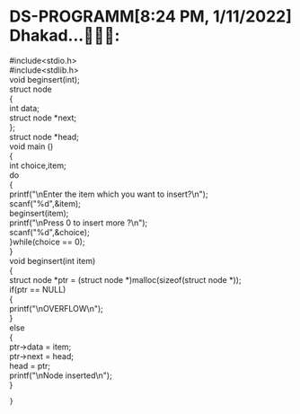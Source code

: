 # DS-PROGRAMM[8:24 PM, 1/11/2022] Dhakad...🐣🐥🐣:
#include<stdio.h>  
#include<stdlib.h>  
void beginsert(int);  
struct node  
{  
    int data;  
    struct node *next;  
};  
struct node *head;  
void main ()  
{  
    int choice,item;  
    do   
    {  
        printf("\nEnter the item which you want to insert?\n");  
        scanf("%d",&item);  
        beginsert(item);  
        printf("\nPress 0 to insert more ?\n");  
        scanf("%d",&choice);  
    }while(choice == 0);  
}  
void beginsert(int item)  
    {  
        struct node *ptr = (struct node *)malloc(sizeof(struct node *));  
        if(ptr == NULL)  
        {  
            printf("\nOVERFLOW\n");  
        }  
        else  
        {  
            ptr->data = item;  
            ptr->next = head;  
            head = ptr;  
            printf("\nNode inserted\n");  
        }  
          
    }
